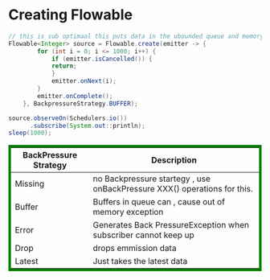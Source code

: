 
# Creating Flowable

``` java
// this is sub optimaal this puts data in the ubounded queue and memory unSufficient
Flowable<Integer> source = Flowable.create(emitter -> {
		for (int i = 0; i <= 1000; i++) {
			if (emitter.isCancelled()) {
			return;
			}
			emitter.onNext(i);
        }
		emitter.onComplete();
	}, BackpressureStrategy.BUFFER);

source.observeOn(Schedulers.io())
	  .subscribe(System.out::println);
sleep(1000);

```


<table style="border: 5px solid green">
 <thead>
  <tr>
  <th>BackPressure Strategy</th>
  <th>Description</th>
  </tr>
 </thead>
<tbody>
 <tr>
  <td> Missing</td>
  <td> no Backpressure startegy , use onBackPressure XXX() operations for this.</td>
 </tr>
 <tr>
  <td> Buffer</td>
  <td> Buffers in queue can , cause out of  memory exception</td>
 </tr>
 <tr>
  <td> Error</td>
  <td>  Generates Back PressureException when subscriber cannot keep up</td>
 </tr>
 <tr>
  <td> Drop</td>
  <td>  drops emmission data </td>
 </tr>
 <tr>
  <td> Latest</td>
  <td> Just takes the latest data</td>
 </tr>
<tbody>
</table>

